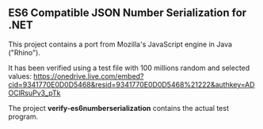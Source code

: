 ## ES6 Compatible JSON Number Serialization for .NET

This project contains a port from Mozilla's JavaScript engine in Java ("Rhino").

It has been verified using a test file with 100 millions random and selected values:
https://onedrive.live.com/embed?cid=9341770E0D0D5468&resid=9341770E0D0D5468%21222&authkey=ADOClRsuPv3_pTk

The project **verify-es6numberserialization** contains the actual test program.
